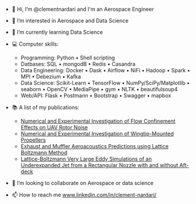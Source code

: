 - 👋 Hi, I’m @clementnardari and I'm an Aerospace Engineer
- 👀 I’m interested in Aerospace and Data Science
- 🌱 I’m currently learning Data Science
- 💻 Computer skills: 
    - Programming: Python • Shell scripting 
    - Datbases: SQL • mongodB • Redis • Casandra
    - Data Engineering:	Docker • Dask • Airflow • NiFi • Hadoop • Spark • MPI • Debezium • Kafka
    - Data Science: Scikit-Learn • TensorFlow • NumPy/SciPy/Matplotlib • seaborn • OpenCV • MediaPipe • gym • NLTK • beautifulsoup4
    - Web/API: Flask • Postmann • Bootstrap • Swagger • mapbox

- 📚 A list of my publications:
    - [Numerical and Experimental Investigation of Flow Confinement Effects on UAV Rotor Noise](https://www.researchgate.net/publication/333196415_Numerical_and_Experimental_Investigation_of_Flow_Confinement_Effects_on_UAV_Rotor_Noise)
    - [Numerical and Experimental Investigation of Wingtip-Mounted Propellers](https://www.researchgate.net/publication/359797241_Numerical_and_Experimental_Investigation_of_Wingtip-Mounted_Propellers)
    - [Exhaust and Muffler Aeroacoustics Predictions using Lattice Boltzmann Method](https://www.researchgate.net/publication/324189399_Exhaust_and_Muffler_Aeroacoustics_Predictions_using_Lattice_Boltzmann_Method)
    - [Lattice-Boltzmann Very Large Eddy Simulations of an Underexpanded Jet from a Rectangular Nozzle with and without Aft-deck](https://www.researchgate.net/publication/335212581_Lattice-Boltzmann_Very_Large_Eddy_Simulations_of_an_Underexpanded_Jet_from_a_Rectangular_Nozzle_with_and_without_Aft-deck)
- 💞️ I’m looking to collaborate on Aerospace or data science
- 📫 How to reach me www.linkedin.com/in/clement-nardari/
<!---
clementnardari/clementnardari is a ✨ special ✨ repository because its `README.md` (this file) appears on your GitHub profile.
You can click the Preview link to take a look at your changes.
--->

